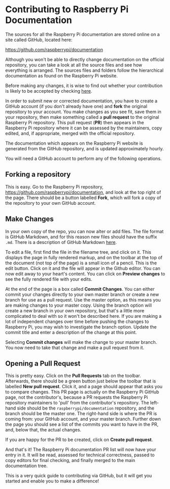 # Contributing to Raspberry Pi Documentation

The sources for all the Raspberry Pi documentation are stored online on a site called GitHub, located here:

https://github.com/raspberrypi/documentation

Although you won't be able to directly change documentation on the official repository, you can take a look at all the source files and see how everything is arranged. The sources files and folders follow the hierarchical documentation as found on the Raspberry Pi website.

Before making any changes, it is wise to find out whether your contribution is likely to be accepted by checking [here](CONTRIBUTING.md).

In order to submit new or corrected documentation, you have to create a GitHub account (if you don't already have one) and **fork** the original repository to your account. You make changes as you see fit, save them in your repository, then make something called a **pull request** to the original Raspberry Pi repository. This pull request (**PR**) then appears in the Raspberry Pi repository where it can be assessed by the maintainers, copy edited, and, if appropriate, merged with the official repository.

The documentation which appears on the Raspberry Pi website is generated from the GitHub repository, and is updated approximately hourly.

You will need a GitHub account to perform any of the following operations. 

## Forking a repository

This is easy. Go to the Raspberry Pi repository, https://github.com/raspberrypi/documentation, and look at the top right of the page. There should be a button labelled **Fork**, which will fork a copy of the repository to your own GitHub account. 

## Make Changes

In your own copy of the repo, you can now alter or add files. The file format is GitHub Markdown, and for this reason new files should have the suffix `.md`. There is a description of GitHub Markdown [here](https://guides.github.com/features/mastering-markdown/).

To edit a file, first find the file in the filename tree, and click on it. This displays the page in fully rendered markup, and on the toolbar at the top of the document (not top of the page) is a small icon of a pencil. This is the edit button. Click on it and the file will appear in the Github editor. You can now edit away to your heart's content. You can click on **Preview changes** to see the fully rendered file with your edits.  

At the end of the page is a box called **Commit Changes**. You can either commit your changes directly to your own master branch or create a new branch for use as a pull request. Use the master option, as this means you are making changes to your master copy. Using the branch option will create a new branch in your own repository, but that's a little more complicated to deal with so it won't be described here. If you are making a lot of independent changes over time before pushing the changes to Raspberry Pi, you may wish to investigate the branch option. Update the commit title and enter a description of the change at this point. 

Selecting **Commit changes** will make the change to your master branch. You now need to take that change and make a pull request from it.

## Opening a Pull Request

This is pretty easy. Click on the **Pull Requests** tab on the toolbar. Afterwards, there should be a green button just below the toolbar that is labelled **New pull request**. Click it, and a page should appear that asks you to compare changes. This PR page is actually on the Raspberry Pi GitHub page, not the contributor's, because a PR requests the Raspberry Pi repository maintainers to 'pull' from the contributor's repository. The left-hand side should be the `raspberrypi/documentation` repository, and the branch should be the master one. The right-hand side is where the PR is coming from: your GitHub account, and your master branch. Further down the page you should see a list of the commits you want to have in the PR, and, below that, the actual changes. 

If you are happy for the PR to be created, click on **Create pull request**.

And that's it! The Raspberry Pi documentation PR list will now have your entry in it. It will be read, assessed for technical correctness, passed to copy editors for final checking, and finally merged to the main documentation tree.


This is a very quick guide to contributing via GitHub, but it will get you started and enable you to make a difference!

